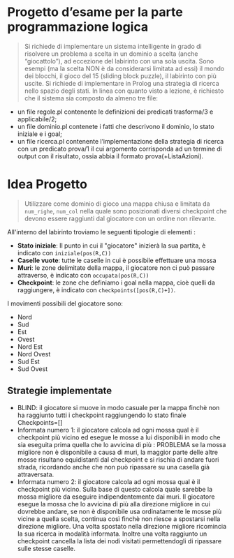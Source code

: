 # Progetto d’esame per la parte programmazione logica

>Si richiede di implementare un sistema intelligente in grado di risolvere un
>problema a scelta in un dominio a scelta (anche “giocattolo”), ad eccezione del
>labirinto con una sola uscita. Sono esempi (ma la scelta NON è da considerarsi
>limitata ad essi) il mondo dei blocchi, il gioco del 15 (sliding block puzzle), il
>labirinto con più uscite.
>Si richiede di implementare in Prolog una strategia di ricerca nello spazio degli
>stati. In linea con quanto visto a lezione, è richiesto che il sistema sia composto da
>almeno tre file:

- un file regole.pl contenente le definizioni dei predicati trasforma/3 e applicabile/2;
- un file dominio.pl contenete i fatti che descrivono il dominio, lo stato iniziale e i goal;
- un file ricerca.pl contenente l’implementazione della strategia di ricerca con un
predicato prova/1 il cui argomento corrisponda ad un termine di output con il
risultato, ossia abbia il formato prova(+ListaAzioni). 

# Idea Progetto

 >Utilizzare come dominio di gioco una mappa chiusa e limitata da `num_righe`, `num_col` nella quale sono posizionati diversi checkpoint che devono essere raggiunti dal giocatore con un ordine non rilevante.

 All'interno del labirinto troviamo le seguenti tipologie di elementi : 
  - **Stato iniziale**: Il punto in cui il "giocatore" inizierà la sua partita, è indicato con `iniziale(pos(R,C))`
  - **Caselle vuote**: tutte le caselle in cui è possibile effettuare una mossa
  - **Muri**: le zone delimitate della mappa, il giocatore non ci può passare attraverso, è indicato con `occupata(pos(R,C))`
  - **Checkpoint**: le zone che definiamo i goal nella mappa, cioè quelli da raggiungere, è indicato con `checkpoints([pos(R,C)+])`.
 
 I movimenti possibili del giocatore sono:
  - Nord
  - Sud
  - Est
  - Ovest
  - Nord Est
  - Nord Ovest
  - Sud Est
  - Sud Ovest

## Strategie implementate

  - BLIND: il giocatore si muove in modo casuale per la mappa finchè non ha raggiunto tutti i checkpoint raggiungendo lo stato finale Checkpoints=[]
  - Informata numero 1: il giocatore calcola ad ogni mossa qual è il checkpoint più vicino ed esegue le mosse a lui disponibili in modo che sia eseguita prima quella che lo avvicina di più : PROBLEMA se la mossa migliore non è disponibile a causa di muri, la maggior parte delle altre mosse risultano equidistanti dal checkpoint e si rischia di andare fuori strada, ricordando anche che non può ripassare su una casella già attraversata.
  - Informata numero 2: il giocatore calcola ad ogni mossa qual è il checkpoint più vicino. Sulla base di questo calcola quale sarebbe la mossa migliore da eseguire indipendentemente dai muri. Il giocatore esegue la mossa che lo avvicina di più alla direzione migliore in cui dovrebbe andare, se non è disponibile usa ordinatamente le mosse più vicine a quella scelta, continua così finchè non riesce a spostarsi nella direzione migliore. Una volta spostato nella direzione migliore ricomincia la sua ricerca in modalità informata. Inoltre una volta raggiunto un checkpoint cancella la lista dei nodi visitati permettendogli di ripassare sulle stesse caselle.


